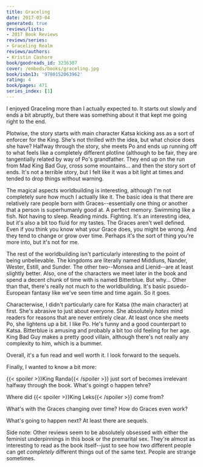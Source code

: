 ```yaml
---
title: Graceling
date: 2017-03-04
generated: true
reviews/lists:
- 2017 Book Reviews
reviews/series:
- Graceling Realm
reviews/authors:
- Kristin Cashore
book/goodreads_id: 3236307
cover: /embeds/books/graceling.jpg
book/isbn13: '9780152063962'
rating: 4
book/pages: 471
series_index: [1]
---
```

I enjoyed Graceling more than I actually expected to. It starts out slowly and ends a bit abruptly, but there was something about it that kept me going right to the end.  

Plotwise, the story starts with main character Katsa kicking ass as a sort of enforcer for the King. She's not thrilled with the idea, but what choice does she have? Halfway through the story, she meets Po and ends up running off to what feels like a completely different plotline (although to be fair, they are tangentially related by way of Po's grandfather. They end up on the run from Mad King Bad Guy, cross some mountains... and then the story sort of ends. It's not a terrible story, but I felt like it was a bit light at times and tended to drop things without warning.  

<!--more-->

The magical aspects worldbuilding is interesting, although I'm not completely sure how much I actually like it. The basic idea is that there are relatively rare people born with Graces--essentially one thing or another that a person is superhumanly good at. A perfect memory. Swimming like a fish. Not having to sleep. Reading minds. Fighting. It's an interesting idea, but it's also a bit too fluid for my tastes. The Graces aren't well defined. Even if you think you know what your Grace does, you might be wrong. And they tend to change or grow over time. Perhaps it's the sort of thing you're more into, but it's not for me.  

The rest of the worldbuilding isn't particularly interesting to the point of being unbelievable. The kingdoms are literally named Middluns, Nander, Wester, Estill, and Sunder. The other two--Monsea and Lienid--are at least slightly better. Also, one of the characters we meet later in the book and spend a decent chunk of time with is named Bitterblue. But why... Other than that, there's really not much to the worldbuilding. It's basic psuedo-European fantasy like we've seen time and time again. So it goes.  

Characterwise, I didn't particularly care for Katsa (the main character) at first. She's abrasive to just about everyone. She absolutely _hates_ mind readers for reasons that are never entirely clear. At least once she meets Po, she lightens up a bit. I like Po. He's funny and a good counterpart to Katsa. Bitterblue is amusing and probably a bit too old feeling for her age. King Bad Guy makes a pretty good villain, although there's not really any complexity to him, which is a bummer.  

Overall, it's a fun read and well worth it. I look forward to the sequels.  

Finally, I wanted to know a bit more:  

{{< spoiler >}}King Randa{{< /spoiler >}}  just sort of becomes irrelevant halfway through the book. What's goingt o happen tehre?  

Where did  {{< spoiler >}}King Leks{{< /spoiler >}}  come from?  

What's with the Graces changing over time? How do Graces even work?  

What's going to happen next? At least there are sequels.  

Side note: Other reviews seem to be absolutely obsessed with either the feminist underpinnings in this book or the premarital sex. They're almost as interesting to read as the book itself--just to see how two different people can get _completely_ different things out of the same text. People are strange sometimes.